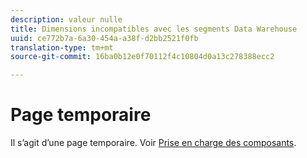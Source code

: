 ```yaml
---
description: valeur nulle
title: Dimensions incompatibles avec les segments Data Warehouse
uuid: ce772b7a-6a30-454a-a38f-d2bb2521f0fb
translation-type: tm+mt
source-git-commit: 16ba0b12e0f70112f4c10804d0a13c278388ecc2

---
```



# Page temporaire

<!-- This page is a duplicate of dimension-support.md. Once internal redirects are in place, we can remove this page and point it to dimension-support.md. -->

Il s’agit d’une page temporaire. Voir [Prise en charge des composants](component-support.md).

